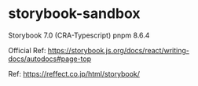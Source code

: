 # storybook-sandbox

Storybook 7.0 (CRA-Typescript)
pnpm 8.6.4

Official Ref: https://storybook.js.org/docs/react/writing-docs/autodocs#page-top

Ref: https://reffect.co.jp/html/storybook/
